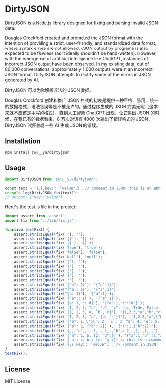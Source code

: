 # DirtyJSON

DirtyJSON is a Node.js library designed for fixing and parsing invalid JSON data.

Douglas Crockford created and promoted the JSON format with the intention of providing a strict, user-friendly, and standardized data format, where syntax errors are not allowed. JSON output by programs is also expected to be flawless (as it ideally shouldn't be hand-written). However, with the emergence of artificial intelligence like ChatGPT, instances of incorrect JSON output have been observed. In my existing data, out of 80,000 conversations, approximately 4,000 outputs were in an incorrect JSON format. DirtyJSON attempts to rectify some of the errors in JSON generated by AI.


DirtyJSON 可以为你解析非法的 JSON 数据。

Douglas Crockford 创建和推广 JSON 格式的初衷是提供一种严格、易用、统一的数据格式，语法错误等是不被允许的。通过程序生成的 JSON 完美无暇（这本来就不应该是手写的格式），直到人工智能 ChatGPT 出现，让它输出 JSON 的时候，在我已有的数据看来，8 万次对话有 4000 次输出了错误格式的 JSON，DirtyJSON 试图修复一些 AI 生成 JSON 的错误。

## Installation

```bash
npm install @wu__yu/dirtyjson
```

## Usage

```javascript
import DirtyJSON from '@wu__yu/dirtyjson';

const text = '},{,key:： “value"，】, // comment in JSON: this is an abnormal JSON';
console.log(DirtyJSON.fix(text));
// Output: {"key":"value"}
```

Here's the test.js file in the project:

```javascript
import assert from 'assert';
import fix from "../lib/fix.js";

function testFix() {
    assert.strictEqual(fix(''), '');
    assert.strictEqual(fix('{}'), '{}');
    assert.strictEqual(fix('[]'), '[]');
    assert.strictEqual(fix('True'), 'true');
    assert.strictEqual(fix('falSe'), 'false');
    assert.strictEqual(fix('Null'), 'null');
    assert.strictEqual(fix('{'), '');
    assert.strictEqual(fix('}'), '');
    assert.strictEqual(fix('['), '');
    assert.strictEqual(fix(']'), '');
    assert.strictEqual(fix(':'), '');
    assert.strictEqual(fix('{"a": 1}'), '{"a":1}');
    assert.strictEqual(fix("{'a': 1}"), '{"a":1}');
    assert.strictEqual(fix("{a: 1}"), '{"a":1}');
    assert.strictEqual(fix('{"a":: 1}'), '{"a":1}');
    assert.strictEqual(fix('{a: 1, c: d}'), '{"a":1,"c":"d"}');
    assert.strictEqual(fix('[1, 2, 3, "a", "b", "c", abc, TrUe, False, NULL, 1.23e10, {1:2},]'), '[1,2,3,"a","b","c","abc",true,false,null,1.23e10,{"1":2}]');
    assert.strictEqual(fix('[1, 2, 3, a, `b`, c]'), '[1,2,3,"a","b","c"]');
    assert.strictEqual(fix('[1, 2, 3, "a", {b: "c"}]'), '[1,2,3,"a",{"b":"c"}]');
    assert.strictEqual(fix('{"a": 1，\'b\': 2, `c`: 3, “d”: 4, ‘e’: 5, 「f」：6, ·g·: 7}'), '{"a":1,"b":2,"c":3,"d":4,"e":5,"f":6,"g":7}');
    assert.strictEqual(fix('{"a": 1, {"b": 2]]'), '{"a":1,{"b":2}}');
    assert.strictEqual(fix('{,,,"a",,:, 1,,, {,,,"b",: 2,,,],,,],,,'), '{"a":1,{"b":2}}');
    assert.strictEqual(fix('{"a": 1, b: [2, “3”:}]'), '{"a":1,"b":[2,"3"]}');
    assert.strictEqual(fix('{"a": 1, b:: [2, “3":}] // this is a comment'), '{"a":1,"b":[2,"3"]}');
    assert.strictEqual(fix('},{,key:： “value"，】, // comment in JSON: this is an abnormal JSON'), '{"key":"value"}');
}
testFix();

```

## License

MIT License
